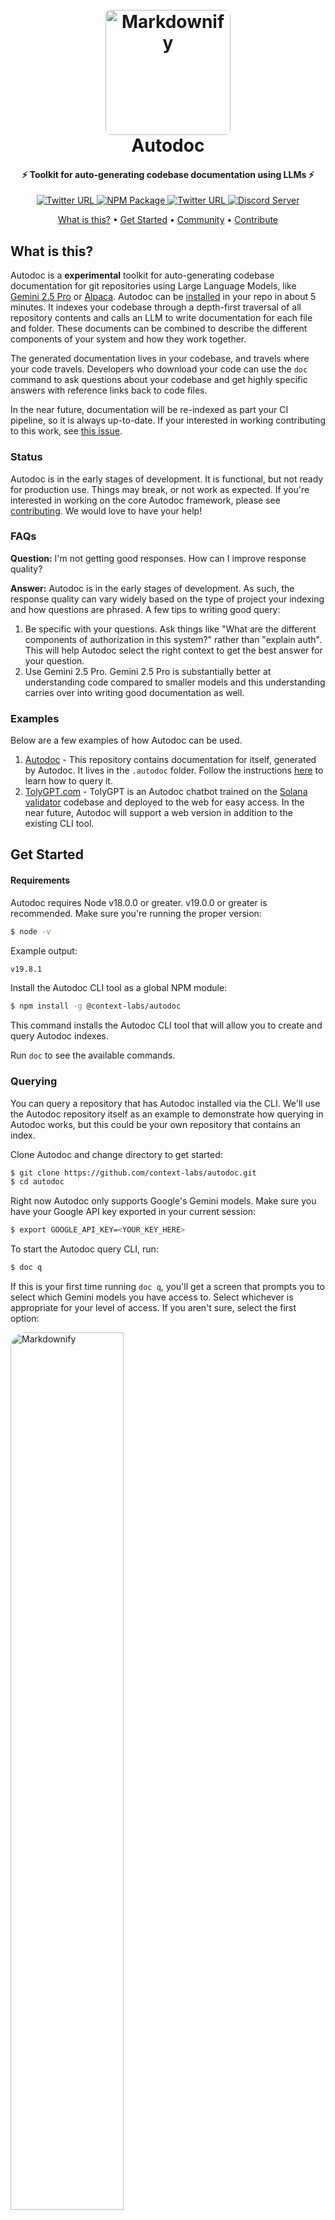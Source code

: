 
<h1 align="center">
  <br>
  <a href="https://github.com/context-labs/autodoc"><img src="https://raw.githubusercontent.com/context-labs/autodoc/master/assets/autodoc.png" alt="Markdownify" width="200" style="border-radius:8px;"></a>
  <br>
Autodoc
  <br>
</h1>

<h4 align="center">⚡ Toolkit for auto-generating codebase documentation using LLMs ⚡</h4>
<p align="center">
<a href="https://opensource.org/licenses/MIT">
	  <img alt="Twitter URL" src="https://img.shields.io/badge/License-MIT-yellow.svg">
  </a>
	<a href="https://www.npmjs.com/package/@context-labs/autodoc">
	  <img alt="NPM Package" src="https://badge.fury.io/js/@context-labs%2Fautodoc.svg">
  </a>
  <a href="https://twitter.com/autodoc_">
	  <img alt="Twitter URL" src="https://img.shields.io/twitter/url?label=Follow%20%40autodoc_&style=social&url=https%3A%2F%2Ftwitter.com%2Fautodoc_">
	  <a href="https://discord.com/invite/zpFEXXWSNg">
	  <img alt="Discord Server" src="https://dcbadge.vercel.app/api/server/zpFEXXWSNg?compact=true&style=flat">
  </a>
</p>

<p align="center">
  <a href="#what-is-this">What is this?</a> •
  <a href="#get-started">Get Started</a> •
  <a href="#community">Community</a> •
  <a href="#contributing">Contribute</a>
</p>


## What is this?
Autodoc is a **experimental** toolkit for auto-generating codebase documentation for git repositories using Large Language Models, like [Gemini&nbsp;2.5&nbsp;Pro](https://ai.google.dev/) or [Alpaca](https://github.com/ggerganov/llama.cpp). Autodoc can be [installed](#get-started) in your repo in about 5 minutes. It indexes your codebase through a depth-first traversal of all repository contents and calls an LLM to write documentation for each file and folder. These documents can be combined to describe the different components of your system and how they work together.

The generated documentation lives in your codebase, and travels where your code travels. Developers who download your code can use the `doc` command to ask questions about your codebase and get highly specific answers with reference links back to code files. 

In the near future, documentation will be re-indexed as part your CI pipeline, so it is always up-to-date. If your interested in working contributing to this work, see [this issue](https://github.com/context-labs/autodoc/issues/7).


### Status
Autodoc is in the early stages of development. It is functional, but not ready for production use. Things may break, or not work as expected. If you're interested in working on the core Autodoc framework, please see [contributing](#contributing). We would love to have your help!

### FAQs
**Question:** I'm not getting good responses. How can I improve response quality?

**Answer:** Autodoc is in the early stages of development. As such, the response quality can vary widely based on the type of project your indexing and how questions are phrased. A few tips to writing good query:
1. Be specific with your questions. Ask things like "What are the different components of authorization in this system?" rather than "explain auth". This will help Autodoc select the right context to get the best answer for your question.
2. Use Gemini&nbsp;2.5&nbsp;Pro. Gemini&nbsp;2.5&nbsp;Pro is substantially better at understanding code compared to smaller models and this understanding carries over into writing good documentation as well.


### Examples
Below are a few examples of how Autodoc can be used. 
1. [Autodoc](https://github.com/context-labs/autodoc) - This repository contains documentation for itself, generated by Autodoc. It lives in the `.autodoc` folder. Follow the instructions [here](#querying) to learn how to query it.
2. [TolyGPT.com](https://tolygpt.com) - TolyGPT is an Autodoc chatbot trained on the [Solana validator](https://github.com/solana-labs/solana) codebase and deployed to the web for easy access. In the near future, Autodoc will support a web version in addition to the existing CLI tool.

## Get Started

#### Requirements
Autodoc requires Node v18.0.0 or greater. v19.0.0 or greater is recommended. Make sure you're running the proper version:

```bash
$ node -v
```

Example output:
```bash
v19.8.1
```

Install the Autodoc CLI tool as a global NPM module:

```bash
$ npm install -g @context-labs/autodoc
```
This command installs the Autodoc CLI tool that will allow you to create and query Autodoc indexes.

Run `doc` to see the available commands.

### Querying
You can query a repository that has Autodoc installed via the CLI. We'll use the Autodoc repository itself as an example to demonstrate how querying in Autodoc works, but this could be your own repository that contains an index.

Clone Autodoc and change directory to get started:

```bash 
$ git clone https://github.com/context-labs/autodoc.git
$ cd autodoc
```

Right now Autodoc only supports Google's Gemini models. Make sure you have your Google API key exported in your current session:

```bash
$ export GOOGLE_API_KEY=<YOUR_KEY_HERE>
```

To start the Autodoc query CLI, run:

```bash
$ doc q
```

If this is your first time running `doc q`, you'll get a screen that prompts you to select which Gemini models you have access to. Select whichever is appropriate for your level of access. If you aren't sure, select the first option:

<img src="https://raw.githubusercontent.com/context-labs/autodoc/master/assets/select-models.png" alt="Markdownify" width="60%" style="border-radius:24px;">

You're now ready to query documentation for the Autodoc repository:

<img src="https://raw.githubusercontent.com/context-labs/autodoc/master/assets/query.gif" alt="Markdownify" width="60%" style="border-radius:24px;">

This is the core querying experience. It's very basic right now, with plenty of room of improvement. If you're interested in improving the Autodoc CLI querying experience, checkout [this issue](https://github.com/context-labs/autodoc/issues/11).

### Indexing
Follow the steps below to generate documentation for your own repository using Autodoc.

Change directory into the root of your project:
```bash
cd $PROJECT_ROOT
```
Make sure your Google API key is available in the current session:

```bash
$ export GOOGLE_API_KEY=<YOUR_KEY_HERE>
```

Run the `init` command:
```
doc init
```
You will be prompted to enter the name of your project, GitHub url, and select which Gemini models you have access to. If you aren't sure which models you have access to, select the first option. You can also specify your own Gemini file/directory prompts that will be used to summarize/analyze the code repoThis command will generate an `autodoc.config.json` file in the root of your project to store the values. This file should be checked in to git.

**Note:** Do not skip entering these values or indexing may not work.

**Prompt Configuration:** You'll find prompt directions specified in `prompts.ts`, with some snippets customizable in the `autodoc.config.json`. The current prompts are developer focused and assume your repo is code focused. We will have more reference templates in the future.

Run the `index` command:
```bash
doc index
```

You should see a screen like this:

<img src="https://raw.githubusercontent.com/context-labs/autodoc/master/assets/index-estimate.png" alt="Markdownify" width="60%" style="border-radius:24px;">

This screen estimates the cost of indexing your repository. You can also access this screen via the `doc estimate` command. If you've already indexed once, then `doc index` will only reindex files that have been changed on the second go.

For every file in your project, Autodoc calculates the number of tokens in the file based on the file content. The more lines of code, the larger the number of tokens. Using this number, it determine which model it will use on per file basis, always choosing the cheapest model whose context length supports the number of tokens in the file. If you're interested in helping make model selection configurable in Autodoc, check out [this issue](https://github.com/context-labs/autodoc/issues/9).

**Note:** This naive model selection strategy means that short files may be documented using cheaper models, which can result in less accurate documentation. **We recommend using Gemini&nbsp;2.5&nbsp;Pro for the best results.**

For large projects, the cost can be several hundred dollars. View Google's Gemini pricing [here](https://ai.google.dev/pricing).

In the near future, we will support self-hosted models, such as [Llama](https://github.com/facebookresearch/llama) and [Alpaca](https://github.com/tatsu-lab/stanford_alpaca). Read [this issue](https://github.com/context-labs/autodoc/issues/8) if you're interesting in contributing to this work.

When your repository is done being indexed, you should see a screen like this:

<img src="https://raw.githubusercontent.com/context-labs/autodoc/master/assets/index-finished.png" alt="Markdownify" width="60%" style="border-radius:24px;">

You can now query your application using the steps outlined in [querying](#querying).

## Community
There is a small group of us that are working full time on Autodoc. Join us on [Discord](https://discord.gg/zpFEXXWSNg), or follow us on [Twitter](https://twitter.com/autodoc_) for updates. We'll be posting regularly and continuing to improve the Autodoc application. Want to contribute? Read below.


## Contributing

As an open source project in a rapidly developing field, we are extremely open to contributions, whether it be in the form of a new feature, improved infra, or better documentation.

For detailed information on how to contribute, see [here](.github/CONTRIBUTING.md).
